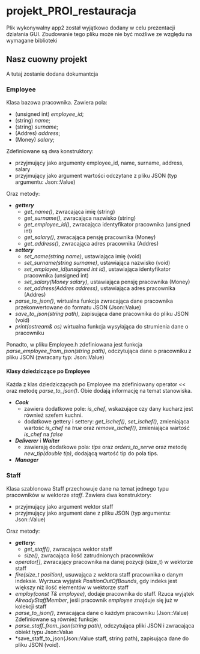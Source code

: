 # projekt_PROI_restauracja

Plik wykonywalny app2 został wyjątkowo dodany w celu prezentacji działania GUI.
Zbudowanie tego pliku może nie być możliwe ze względu na wymagane biblioteki

## Nasz cuowny projekt
A tutaj zostanie dodana dokumantcja

### Employee
Klasa bazowa pracownika. Zawiera pola:
- (unsigned int) *employee_id*;
- (string) *name*;
- (string) *surname*;
- (Addres) *address*;
- (Money) *salary*;

Zdefiniowane są dwa konstruktory:
- przyjmujący jako argumenty employee_id, name, surname, address, salary
- przyjmujący jako argument wartości odczytane z pliku JSON (typ argumentu: Json::Value)

Oraz metody:
- ***gettery***
    - *get_name()*, zwracająca imię (string)
    - *get_surname()*, zwracająca nazwisko (string)
    - *get_employee_id()*, zwracająca identyfikator pracownika (unsigned int)
    - *get_salary()*, zwracająca pensję pracownika (Money)
    - *get_address()*, zwracająca adres pracownika (Addres)
- ***settery***
    - *set_name(string name)*, ustawiająca imię (void)
    - *set_surname(string surname)*, ustawiająca nazwisko (void)
    - *set_employee_id(unsigned int id)*, ustawiająca identyfikator pracownika (unsigned int)
    - *set_salary(Money salary)*, ustawiająca pensję pracownika (Money)
    - *set_address(Addres address)*, ustawiająca adres pracownika (Addres)
- *parse_to_json()*, wirtualna funkcja zwracająca dane pracownika przekonwertowane do formatu JSON (Json::Value)
- *save_to_json(string path)*, zapisująca dane pracownika do pliku JSON (void)
- *print(ostream& os)* wirtualna funkcja wysyłająca do strumienia dane o pracowniku

Ponadto, w pliku Employee.h zdefiniowana jest funkcja *parse_employee_from_json(string path)*, odczytująca dane o pracowniku z pliku JSON (zwracany typ: Json::Value)

#### Klasy dziedziczące po Employee
Każda z klas dziedziczących po Employee ma zdefiniowany operator << oraz metodę *parse_to_json()*. Obie dodają informację na temat stanowiska.
- ***Cook***
    - zawiera dodatkowe pole: *is_chef*, wskazujące czy dany kucharz jest również szefem kuchni.
    - dodatkowe gettery i settery: *get_ischef()*, *set_ischef()*, zmieniająca wartość *is_chef* na *true* oraz *remove_ischef()*, zmieniająca wartość *is_chef* na *false*
- ***Deliverer*** i ***Waiter***
    - zawierają dodatkowe pola: *tips* oraz *orders_to_serve* oraz metodę *new_tip(double tip)*, dodającą wartość tip do pola tips.
- ***Manager***

### Staff
Klasa szablonowa Staff przechowuje dane na temat jednego typu pracowników w wektorze *staff*.
Zawiera dwa konstruktory:
- przyjmujący jako argument wektor staff
- przyjmujący jako argument dane z pliku JSON (typ argumentu: Json::Value)

Oraz metody:
- ***gettery***:
    - *get_staff()*, zwracająca wektor staff
    - *size()*, zwracająca ilość zatrudnionych pracowników
- *operator[]*, zwracający pracownika na danej pozycji (size_t) w wektorze staff
- *fire(size_t position)*, usuwająca z wektora staff pracownika o danym indeksie. Wyrzuca wyjątek *PositionOutOfBounds*, gdy indeks jest większy niż ilość elementów w wektorze staff
- *employ(const T& employee)*, dodaje pracownika do staff. Rzuca wyjątek *AlreadyStaffMember*, jeśli pracownik *employee* znajduje się już w kolekcji staff
- *parse_to_json()*, zwracająca dane o każdym pracowniku (Json::Value)
Zdefiniowane są również funkcje:
- *parse_staff_from_json(string path)*, odczytująca pliki JSON i zwracająca obiekt typu Json::Value
- *save_staff_to_json(Json::Value staff, string path), zapisująca dane do pliku JSON (void).

